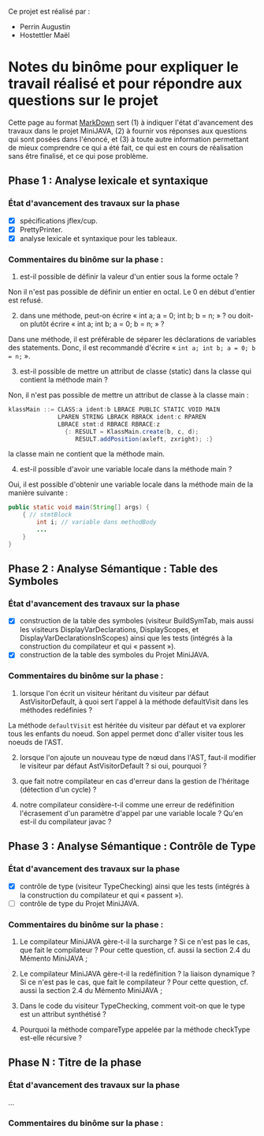 
Ce projet est réalisé par :
- Perrin Augustin
- Hostettler Maël

# Notes du binôme pour expliquer le travail réalisé et pour répondre aux questions sur le projet

Cette page au format
[MarkDown](https://docs.gitlab.com/ee/user/rich_text_editor.html#input-rules
"MarkDown") sert (1) à indiquer l'état d'avancement des travaux dans
le projet MiniJAVA, (2) à fournir vos réponses aux questions qui sont
posées dans l'énoncé, et (3) à toute autre information permettant de
mieux comprendre ce qui a été fait, ce qui est en cours de réalisation
sans être finalisé, et ce qui pose problème.

## Phase 1 : Analyse lexicale et syntaxique

### État d'avancement des travaux sur la phase

- [x] spécifications jflex/cup.
- [x] PrettyPrinter.
- [x] analyse lexicale et syntaxique pour les tableaux.

### Commentaires du binôme sur la phase :

1. est-il possible de définir la valeur d'un entier sous la forme octale ?

Non il n'est pas possible de définir un entier en octal. Le 0 en début d'entier est refusé.

2. dans une méthode, peut-on écrire « int a; a = 0; int b; b = n; » ? ou doit-on plutôt écrire « int a; int b; a = 0; b = n; » ?

Dans une méthode, il est préférable de séparer les déclarations de variables des statements. Donc, il est recommandé d'écrire « `int a; int b; a = 0; b = n;` ».

3. est-il possible de mettre un attribut de classe (static) dans la classe qui contient la méthode main ?

Non, il n'est pas possible de mettre un attribut de classe à la classe main :
```java
klassMain ::= CLASS:a ident:b LBRACE PUBLIC STATIC VOID MAIN
              LPAREN STRING LBRACK RBRACK ident:c RPAREN
              LBRACE stmt:d RBRACE RBRACE:z
                {: RESULT = KlassMain.create(b, c, d);
                   RESULT.addPosition(axleft, zxright); :}
```
la classe main ne contient que la méthode main.

4. est-il possible d'avoir une variable locale dans la méthode main ?

Oui, il est possible d'obtenir une variable locale dans la méthode main de la manière suivante :
```java
public static void main(String[] args) {
    { // stmtBlock
        int i; // variable dans methodBody
        ...
    }
}
```

## Phase 2 : Analyse Sémantique : Table des Symboles

### État d'avancement des travaux sur la phase

- [x] construction de la table des symboles (visiteur BuildSymTab, mais aussi les visiteurs DisplayVarDeclarations, DisplayScopes, et DisplayVarDeclarationsInScopes) ainsi que les tests (intégrés à la construction du compilateur et qui « passent »).
- [x] construction de la table des symboles du Projet MiniJAVA.

### Commentaires du binôme sur la phase :

1. lorsque l'on écrit un visiteur héritant du visiteur par défaut AstVisitorDefault, à quoi sert l'appel à la méthode defaultVisit dans les méthodes redéfinies ?

La méthode `defaultVisit` est héritée du visiteur par défaut et va explorer tous les enfants du noeud. Son appel permet donc d'aller visiter tous les noeuds de l'AST.

2. lorsque l'on ajoute un nouveau type de nœud dans l'AST, faut-il modifier le visiteur par défaut AstVisitorDefault ? si oui, pourquoi ?



3. que fait notre compilateur en cas d'erreur dans la gestion de l'héritage (détection d'un cycle) ?



4. notre compilateur considère-t-il comme une erreur de redéfinition l'écrasement d'un paramètre d'appel par une variable locale ? Qu'en est-il du compilateur javac ?



## Phase 3 : Analyse Sémantique : Contrôle de Type

### État d'avancement des travaux sur la phase

- [x] contrôle de type (visiteur TypeChecking) ainsi que les tests (intégrés à la construction du compilateur et qui « passent »).
- [ ] contrôle de type du Projet MiniJAVA.

### Commentaires du binôme sur la phase :

1. Le compilateur MiniJAVA gère-t-il la surcharge ? Si ce n'est pas le cas, que fait le compilateur ? Pour cette question, cf. aussi la section 2.4 du Mémento MiniJAVA ;



2. Le compilateur MiniJAVA gère-t-il la redéfinition ? la liaison dynamique ? Si ce n'est pas le cas, que fait le compilateur ? Pour cette question, cf. aussi la section 2.4 du Mémento MiniJAVA ;



3. Dans le code du visiteur TypeChecking, comment voit-on que le type est un attribut synthétisé ?



4. Pourquoi la méthode compareType appelée par la méthode checkType est-elle récursive ?



## Phase N : Titre de la phase

### État d'avancement des travaux sur la phase

...

### Commentaires du binôme sur la phase :
